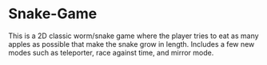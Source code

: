 # Snake-Game
This is a 2D classic worm/snake game where the player tries to eat as many apples as possible that make the snake grow in length. Includes a few new modes such as teleporter, race against time, and mirror mode. 

